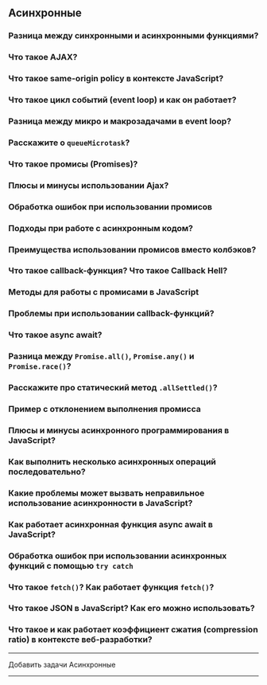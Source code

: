 ## Асинхронные

### Разница между синхронными и асинхронными функциями?
### Что такое AJAX?
### Что такое same-origin policy в контексте JavaScript?
### Что такое цикл событий (event loop) и как он работает?
### Разница между микро и макрозадачами в event loop?
### Расскажите о `queueMicrotask`?
### Что такое промисы (Promises)?
### Плюсы и минусы использовании Ajax?
### Обработка ошибок при использовании промисов
### Подходы при работе с асинхронным кодом?
### Преимущества использовании промисов вместо колбэков?
### Что такое callback-функция? Что такое Callback Hell?
### Методы для работы с промисами в JavaScript
### Проблемы при использовании callback-функций?
### Что такое async await?
### Разница между `Promise.all()`, `Promise.any()` и `Promise.race()`?
### Расскажите про статический метод `.allSettled()`?
### Пример с отклонением выполнения промисса
### Плюсы и минусы асинхронного программирования в JavaScript?
### Как выполнить несколько асинхронных операций последовательно?
### Какие проблемы может вызвать неправильное использование асинхронности в JavaScript?
### Как работает асинхронная функция async await в JavaScript?
### Обработка ошибок при использовании асинхронных функций с помощью `try catch`
### Что такое `fetch()`? Как работает функция `fetch()`?
### Что такое JSON в JavaScript? Как его можно использовать?
### Что такое и как работает коэффициент сжатия (compression ratio) в контексте веб-разработки?

---

Добавить задачи Асинхронные

---








